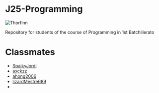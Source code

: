 # J25-Programming
![Thorfinn](https://github.com/LuyiLin06/J25-Programming/assets/145320400/8e6ba50b-2f8f-458d-b37c-e8a888c504ab)

Repository for students of the course of Programming in 1st Batchillerato
# Classmates
- [SpaikyJordi](https://github.com/Spaikyjordi/J25-programming-jordi)
- [axckzz](https://github.com/axckzz/J25-Progamming)
- [ahong2006](https://github.com/ahong2006)
- [lizardMestre689](https://github.com/LizardMestre689/J25-Programming)
- 
